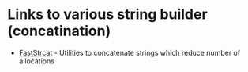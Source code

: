 # Links to various string builder (concatination)
* [FastStrcat](https://github.com/jm4R/fast_strcat) - Utilities to concatenate strings which reduce number of allocations


